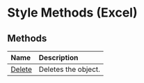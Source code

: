 
# Style Methods (Excel)

## Methods



|**Name**|**Description**|
|:-----|:-----|
| [Delete](9248eac2-9d36-4366-11de-4755581d2ad7.md)|Deletes the object.|

